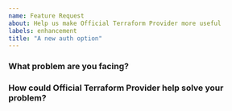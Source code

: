 ```yaml
---
name: Feature Request
about: Help us make Official Terraform Provider more useful
labels: enhancement
title: "A new auth option"
---
```

<!--
Thank you for helping to improve Official Terraform Provider!

Please be sure to search for open issues before raising a new one. We use issues
for bug reports and feature requests.
-->

### What problem are you facing?

<!--
Please tell us a little about your use case - it's okay if it's hypothetical!
Leading with this context helps frame the feature request so we can ensure we
implement it sensibly.
--->

### How could Official Terraform Provider help solve your problem?
<!--
Let us know how you think Official Terraform Provider could help with your use case. 
-->
